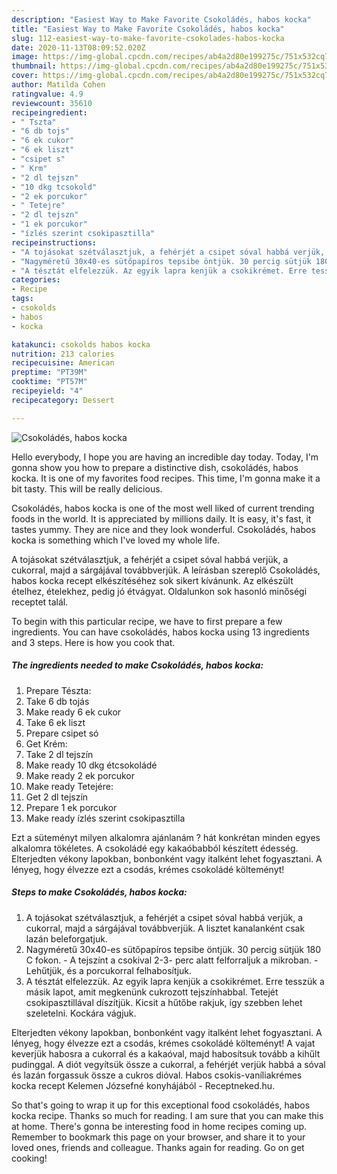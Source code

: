 ```yaml
---
description: "Easiest Way to Make Favorite Csokoládés, habos kocka"
title: "Easiest Way to Make Favorite Csokoládés, habos kocka"
slug: 112-easiest-way-to-make-favorite-csokolades-habos-kocka
date: 2020-11-13T08:09:52.020Z
image: https://img-global.cpcdn.com/recipes/ab4a2d80e199275c/751x532cq70/csokolades-habos-kocka-recept-foto.jpg
thumbnail: https://img-global.cpcdn.com/recipes/ab4a2d80e199275c/751x532cq70/csokolades-habos-kocka-recept-foto.jpg
cover: https://img-global.cpcdn.com/recipes/ab4a2d80e199275c/751x532cq70/csokolades-habos-kocka-recept-foto.jpg
author: Matilda Cohen
ratingvalue: 4.9
reviewcount: 35610
recipeingredient:
- " Tszta"
- "6 db tojs"
- "6 ek cukor"
- "6 ek liszt"
- "csipet s"
- " Krm"
- "2 dl tejszn"
- "10 dkg tcsokold"
- "2 ek porcukor"
- " Tetejre"
- "2 dl tejszn"
- "1 ek porcukor"
- "ízlés szerint csokipasztilla"
recipeinstructions:
- "A tojásokat szétválasztjuk, a fehérjét a csipet sóval habbá verjük, a cukorral, majd a sárgájával továbbverjük. A lisztet kanalanként csak lazán beleforgatjuk."
- "Nagyméretű 30x40-es sütőpapíros tepsibe öntjük. 30 percig sütjük 180 C fokon. A tejszínt a csokival 2-3- perc alatt felforraljuk a mikroban.  Lehűtjük, és a porcukorral felhabosítjuk."
- "A tésztát elfelezzük. Az egyik lapra kenjük a csokikrémet. Erre tesszük a másik lapot, amit megkenünk cukrozott tejszínhabbal. Tetejét csokipasztillával díszítjük. Kicsit a hűtőbe rakjuk, így szebben lehet szeletelni. Kockára vágjuk."
categories:
- Recipe
tags:
- csokolds
- habos
- kocka

katakunci: csokolds habos kocka 
nutrition: 213 calories
recipecuisine: American
preptime: "PT39M"
cooktime: "PT57M"
recipeyield: "4"
recipecategory: Dessert

---
```



![Csokoládés, habos kocka](https://img-global.cpcdn.com/recipes/ab4a2d80e199275c/751x532cq70/csokolades-habos-kocka-recept-foto.jpg)

Hello everybody, I hope you are having an incredible day today. Today, I'm gonna show you how to prepare a distinctive dish, csokoládés, habos kocka. It is one of my favorites food recipes. This time, I'm gonna make it a bit tasty. This will be really delicious.

Csokoládés, habos kocka is one of the most well liked of current trending foods in the world. It is appreciated by millions daily. It is easy, it's fast, it tastes yummy. They are nice and they look wonderful. Csokoládés, habos kocka is something which I've loved my whole life.

A tojásokat szétválasztjuk, a fehérjét a csipet sóval habbá verjük, a cukorral, majd a sárgájával továbbverjük. A leírásban szereplő Csokoládés, habos kocka recept elkészítéséhez sok sikert kívánunk. Az elkészült ételhez, ételekhez, pedig jó étvágyat. Oldalunkon sok hasonló minőségi receptet talál.


To begin with this particular recipe, we have to first prepare a few ingredients. You can have csokoládés, habos kocka using 13 ingredients and 3 steps. Here is how you cook that.

<!--inarticleads1-->

##### The ingredients needed to make Csokoládés, habos kocka:

1. Prepare  Tészta:
1. Take 6 db tojás
1. Make ready 6 ek cukor
1. Take 6 ek liszt
1. Prepare csipet só
1. Get  Krém:
1. Take 2 dl tejszín
1. Make ready 10 dkg étcsokoládé
1. Make ready 2 ek porcukor
1. Make ready  Tetejére:
1. Get 2 dl tejszín
1. Prepare 1 ek porcukor
1. Make ready ízlés szerint csokipasztilla


Ezt a süteményt milyen alkalomra ajánlanám ? hát konkrétan minden egyes alkalomra tökéletes. A csokoládé egy kakaóbabból készített édesség. Elterjedten vékony lapokban, bonbonként vagy italként lehet fogyasztani. A lényeg, hogy élvezze ezt a csodás, krémes csokoládé költeményt! 

<!--inarticleads2-->

##### Steps to make Csokoládés, habos kocka:

1. A tojásokat szétválasztjuk, a fehérjét a csipet sóval habbá verjük, a cukorral, majd a sárgájával továbbverjük. A lisztet kanalanként csak lazán beleforgatjuk.
1. Nagyméretű 30x40-es sütőpapíros tepsibe öntjük. 30 percig sütjük 180 C fokon. - A tejszínt a csokival 2-3- perc alatt felforraljuk a mikroban.  - Lehűtjük, és a porcukorral felhabosítjuk.
1. A tésztát elfelezzük. Az egyik lapra kenjük a csokikrémet. Erre tesszük a másik lapot, amit megkenünk cukrozott tejszínhabbal. Tetejét csokipasztillával díszítjük. Kicsit a hűtőbe rakjuk, így szebben lehet szeletelni. Kockára vágjuk.


Elterjedten vékony lapokban, bonbonként vagy italként lehet fogyasztani. A lényeg, hogy élvezze ezt a csodás, krémes csokoládé költeményt! A vajat keverjük habosra a cukorral és a kakaóval, majd habosítsuk tovább a kihűlt pudinggal. A diót vegyítsük össze a cukorral, a fehérjét verjük habbá a sóval és lazán forgassuk össze a cukros dióval. Habos csokis-vaníliakrémes kocka recept Kelemen Józsefné konyhájából - Receptneked.hu. 

So that's going to wrap it up for this exceptional food csokoládés, habos kocka recipe. Thanks so much for reading. I am sure that you can make this at home. There's gonna be interesting food in home recipes coming up. Remember to bookmark this page on your browser, and share it to your loved ones, friends and colleague. Thanks again for reading. Go on get cooking!
